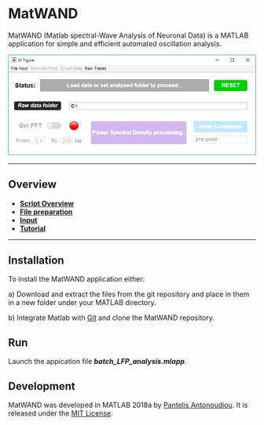 # MatWAND
 MatWAND (Matlab spectral-Wave Analysis of Neuronal Data) is a MATLAB application for simple and efficient automated oscillation analysis.
  
 ![Banner](/Images/Interface.PNG)
 
 ---
 ## Overview
- **[Script Overview](/Docs/Scirpt_Overview.md)**
- **[File preparation](/Docs/file_preparation.md)**
- **[Input](/Docs/Inputs.md)**
- **[Tutorial](/Docs/Step-by-Step.md)**

 ---
 
## Installation
To install the MatWAND application either:

a) Download and extract the files from the git repository and place in them in a new folder under your MATLAB directory.

b) Integrate Matlab with [Git](https://www.mathworks.com/help/matlab/matlab_prog/set-up-git-source-control.html) and clone the MatWAND repository.

## Run
Launch the appication file ***batch_LFP_analysis.mlapp***.
 
## Development
MatWAND was developed in MATLAB 2018a by [Pantelis Antonoudiou](https://github.com/pantelisantonoudiou).
It is released under the [MIT License](/LICENSE).
